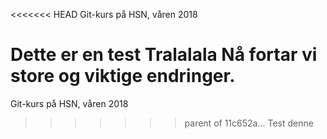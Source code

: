 <<<<<<< HEAD
﻿Git-kurs på HSN, våren 2018

Dette er en test Tralalala
Nå fortar vi store og viktige endringer. 
=======
Git-kurs på HSN, våren 2018
>>>>>>> parent of 11c652a... Test denne
